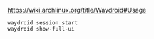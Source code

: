 https://wiki.archlinux.org/title/Waydroid#Usage

```
waydroid session start
waydroid show-full-ui
```
